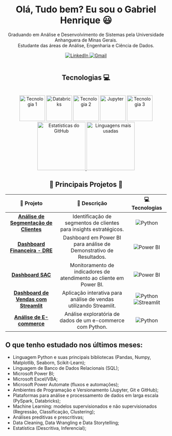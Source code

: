 <div align="center">
  <h1>Olá, Tudo bem? Eu sou o Gabriel Henrique 😃</h1>
  <p align="center">
    Graduando em Análise e Desenvolvimento de Sistemas pela Universidade Anhanguera de Minas Gerais. <br>
    Estudante das áreas de Análise, Engenharia e Ciência de Dados. <br>
  </p>
</div>

<div align="center">
  <a href="https://www.linkedin.com/in/gabriel-henrique1/" target="_blank">
    <img src="https://img.shields.io/badge/-LinkedIn-%230077B5?style=for-the-badge&logo=linkedin&logoColor=white" alt="LinkedIn" />
  </a>
  <a href="mailto:gabrielhenriqueandrade620@gmail.com">
    <img src="https://img.shields.io/badge/-Gmail-%23333?style=for-the-badge&logo=gmail&logoColor=white" alt="Gmail" />
  </a>
</div>

<div align="center" valign="top"><br>
  <h2>Tecnologias 💻</h2></br>
  <div>
    <img src="https://user-images.githubusercontent.com/92809543/147505634-790c4187-0e0c-42cd-b3b5-b35c77c16347.png" width="80" height="80" alt="Tecnologia 1" />
    <img src="https://upload.wikimedia.org/wikipedia/commons/6/63/Databricks_Logo.png" width="80" height="80" alt="Databricks" />
    <img src="https://user-images.githubusercontent.com/92809543/147508656-c98f7a17-504e-40f2-b710-c5031c0198fd.png" width="80" height="80" alt="Tecnologia 2" />
    <img src="https://cdn.jsdelivr.net/gh/devicons/devicon/icons/jupyter/jupyter-original-wordmark.svg" width="80" height="80" alt="Jupyter" />
    <img src="https://user-images.githubusercontent.com/92809543/147506898-cf34755f-ee0d-484e-8239-cb1ecb4982e4.png" width="80" height="80" alt="Tecnologia 3" />
  </div>
</div>

<div align="center">
  <a href="https://github.com/GabrielHenrique620">
    <img height="150em" src="https://github-readme-stats.vercel.app/api?username=GabrielHenrique620&count_private=true&include_all_commits=true&show_icons=true&theme=dracula&hide_border=false&show_owner=true" alt="Estatísticas do GitHub" />
    <img height="150em" src="https://github-readme-stats.vercel.app/api/top-langs/?username=GabrielHenrique620&theme=dracula&hide_border=false&&layout=compact" alt="Linguagens mais usadas" />
  </a>
</div>

<h2 align="center">🌟 Principais Projetos 🚀</h2>

<div align="center">

<table>
  <thead>
    <tr>
      <th align="center">🌟 Projeto</th>
      <th align="center">📄 Descrição</th>
      <th align="center">💻 Tecnologias</th>
    </tr>
  </thead>
  <tbody>
    <tr>
      <td align="center">
        <a href="https://github.com/GabrielHenrique620/analise_segmentacao_clientes" target="_blank"><strong>Análise de Segmentação de Clientes</strong></a>
      </td>
      <td align="center">Identificação de segmentos de clientes para insights estratégicos.</td>
      <td align="center">
        <img src="https://img.shields.io/badge/-Python-3776AB?logo=python&logoColor=white&style=for-the-badge" alt="Python">
      </td>
    </tr>
    <tr>
      <td align="center">
        <a href="https://github.com/GabrielHenrique620/projeto_bi_dre" target="_blank"><strong>Dashboard Financeira - DRE</strong></a>
      </td>
      <td align="center">Dashboard em Power BI para análise de Demonstrativo de Resultados.</td>
      <td align="center">
        <img src="https://img.shields.io/badge/-Power%20BI-F2C811?logo=power-bi&logoColor=black&style=for-the-badge" alt="Power BI">
      </td>
    </tr>
    <tr>
      <td align="center">
        <a href="https://github.com/GabrielHenrique620/projeto_bi_sac" target="_blank"><strong>Dashboard SAC</strong></a>
      </td>
      <td align="center">Monitoramento de indicadores de atendimento ao cliente em Power BI.</td>
      <td align="center">
        <img src="https://img.shields.io/badge/-Power%20BI-F2C811?logo=power-bi&logoColor=black&style=for-the-badge" alt="Power BI">
      </td>
    </tr>
    <tr>
      <td align="center">
        <a href="https://github.com/GabrielHenrique620/projeto_streamlit_dashboard_vendas" target="_blank"><strong>Dashboard de Vendas com Streamlit</strong></a>
      </td>
      <td align="center">Aplicação interativa para análise de vendas utilizando Streamlit.</td>
      <td align="center">
        <img src="https://img.shields.io/badge/-Python-3776AB?logo=python&logoColor=white&style=for-the-badge" alt="Python">
        <img src="https://img.shields.io/badge/-Streamlit-FF4B4B?logo=streamlit&logoColor=white&style=for-the-badge" alt="Streamlit">
      </td>
    </tr>
    <tr>
      <td align="center">
        <a href="https://github.com/GabrielHenrique620/analise_ecomerce" target="_blank"><strong>Análise de E-commerce</strong></a>
      </td>
      <td align="center">Análise exploratória de dados de um e-commerce com Python.</td>
      <td align="center">
        <img src="https://img.shields.io/badge/-Python-3776AB?logo=python&logoColor=white&style=for-the-badge" alt="Python">
      </td>
    </tr>
  </tbody>
</table>

</div>




<div>
  <h2 align="left">O que tenho estudado nos últimos meses:</h2>
</div>

<body>
  <ul>
    <li>Linguagem Python e suas principais bibliotecas (Pandas, Numpy, Matplotlib, Seaborn, Scikit-Learn);</li>
    <li>Linguagem de Banco de Dados Relacionais (SQL);</li>
    <li>Microsoft Power BI;</li>
    <li>Microsoft Excel/VBA;</li>
    <li>Microsoft Power Automate (fluxos e automações);</li>
    <li>Ambientes de Programação e Versionamento (Jupyter, Git e GitHub);</li>
    <li>Plataformas para análise e processamento de dados em larga escala (PySpark, Databricks);</li>
    <li>Machine Learning: modelos supervisionados e não supervisionados (Regressão, Classificação, Clustering);</li>
    <li>Análises preditivas e prescritivas;</li>
    <li>Data Cleaning, Data Wrangling e Data Storytelling;</li>
    <li>Estatística (Descritiva, Inferencial);</li>
  </ul>
</body>
